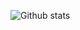 ![Github stats](https://github-readme-stats.vercel.app/api?username=Ouokki&theme=highcontrast&show_icons=true&count_private=true)
